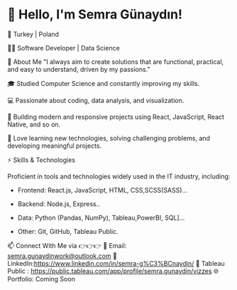 # 👋 Hello, I'm Semra Günaydın!

📍 Turkey | Poland

🧑‍💻 Software Developer | Data Science

🚀 About Me "I always aim to create solutions that are functional, practical, and easy to understand, driven by my passions."


🎓 Studied Computer Science and constantly improving my skills.

💻 Passionate about coding, data analysis, and visualization.

🔨 Building modern and responsive projects using React, JavaScript, React Native, and so on.

🧩 Love learning new technologies, solving challenging problems, and developing meaningful projects.

⚡ Skills & Technologies

  Proficient in tools and technologies widely used in the IT industry, including:

- Frontend: React.js, JavaScript, HTML, CSS,SCSS(SASS)...

- Backend: Node.js, Express..

- Data:  Python (Pandas, NumPy), Tableau,PowerBI, SQL]...

- Other: Git, GitHub, Tableau Public.

📫 Connect With Me via 👉👉👉
💌 Email: semra.gunaydinwork@outlook.com
💼 LinkedIn:https://www.linkedin.com/in/semra-g%C3%BCnaydin/
🔭 Tableau Public : https://public.tableau.com/app/profile/semra.gunaydin/vizzes
🌐 Portfolio: Coming Soon
